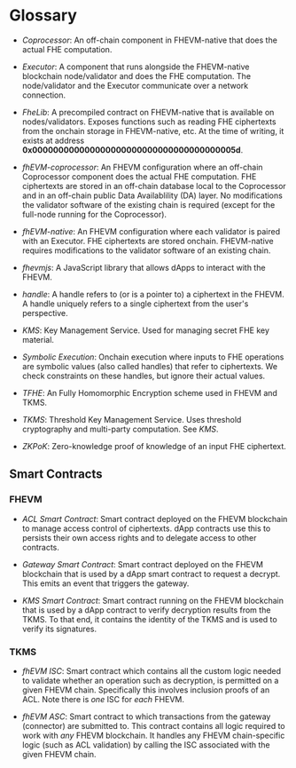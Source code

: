 # Glossary

- _Coprocessor_: An off-chain component in FHEVM-native that does the actual FHE computation.

- _Executor_: A component that runs alongside the FHEVM-native blockchain node/validator and does the FHE computation. The node/validator and the Executor communicate over a network connection.

- _FheLib_: A precompiled contract on FHEVM-native that is available on nodes/validators. Exposes functions such as reading FHE ciphertexts from the onchain storage in FHEVM-native, etc. At the time of writing, it exists at address **0x000000000000000000000000000000000000005d**.

- _fhEVM-coprocessor_: An FHEVM configuration where an off-chain Coprocessor component does the actual FHE computation. FHE ciphertexts are stored in an off-chain database local to the Coprocessor and in an off-chain public Data Availablility (DA) layer. No modifications the validator software of the existing chain is required (except for the full-node running for the Coprocessor).

- _fhEVM-native_: An FHEVM configuration where each validator is paired with an Executor. FHE ciphertexts are stored onchain. FHEVM-native requires modifications to the validator software of an existing chain.

- _fhevmjs_: A JavaScript library that allows dApps to interact with the FHEVM.

- _handle_: A handle refers to (or is a pointer to) a ciphertext in the FHEVM. A handle uniquely refers to a single ciphertext from the user's perspective.

- _KMS_: Key Management Service. Used for managing secret FHE key material.

- _Symbolic Execution_: Onchain execution where inputs to FHE operations are symbolic values (also called handles) that refer to ciphertexts. We check constraints on these handles, but ignore their actual values.

- _TFHE_: An Fully Homomorphic Encryption scheme used in FHEVM and TKMS.

- _TKMS_: Threshold Key Management Service. Uses threshold cryptography and multi-party computation. See _KMS_.

- _ZKPoK_: Zero-knowledge proof of knowledge of an input FHE ciphertext.

## Smart Contracts

### FHEVM

- _ACL Smart Contract_: Smart contract deployed on the FHEVM blockchain to manage access control of ciphertexts. dApp contracts use this to persists their own access rights and to delegate access to other contracts.

- _Gateway Smart Contract_: Smart contract deployed on the FHEVM blockchain that is used by a dApp smart contract to request a decrypt. This emits an event that triggers the gateway.

- _KMS Smart Contract_: Smart contract running on the FHEVM blockchain that is used by a dApp contract to verify decryption results from the TKMS. To that end, it contains the identity of the TKMS and is used to verify its signatures.

### TKMS

- _fhEVM ISC_: Smart contract which contains all the custom logic needed to validate whether an operation such as decryption, is permitted on a given FHEVM chain. Specifically this involves inclusion proofs of an ACL. Note there is _one_ ISC for _each_ FHEVM.

- _fhEVM ASC_: Smart contract to which transactions from the gateway (connector) are submitted to. This contract contains all logic required to work with _any_ FHEVM blockchain. It handles any FHEVM chain-specific logic (such as ACL validation) by calling the ISC associated with the given FHEVM chain.
